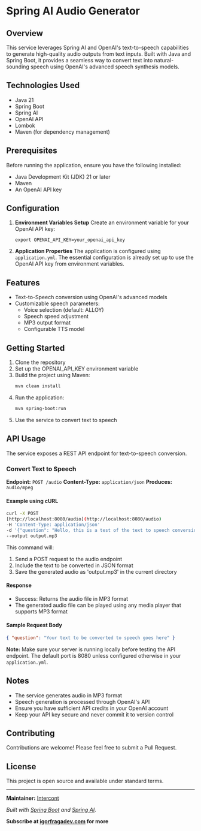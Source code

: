 # Spring AI Audio Generator

## Overview
This service leverages Spring AI and OpenAI's text-to-speech capabilities to generate high-quality audio outputs from text inputs. Built with Java and Spring Boot, it provides a seamless way to convert text into natural-sounding speech using OpenAI's advanced speech synthesis models.

## Technologies Used
- Java 21
- Spring Boot
- Spring AI
- OpenAI API
- Lombok
- Maven (for dependency management)

## Prerequisites
Before running the application, ensure you have the following installed:
- Java Development Kit (JDK) 21 or later
- Maven
- An OpenAI API key

## Configuration
1. **Environment Variables Setup**
   Create an environment variable for your OpenAI API key:
   ```shell
   export OPENAI_API_KEY=your_openai_api_key
   ```

2. **Application Properties**
   The application is configured using `application.yml`. The essential configuration is already set up to use the OpenAI API key from environment variables.

## Features
- Text-to-Speech conversion using OpenAI's advanced models
- Customizable speech parameters:
    - Voice selection (default: ALLOY)
    - Speech speed adjustment
    - MP3 output format
    - Configurable TTS model

## Getting Started
1. Clone the repository
2. Set up the OPENAI_API_KEY environment variable
3. Build the project using Maven:
   ```bash
   mvn clean install
   ```
4. Run the application:
   ```bash
   mvn spring-boot:run
   ```
5. Use the service to convert text to speech

## API Usage
The service exposes a REST API endpoint for text-to-speech conversion.

### Convert Text to Speech
**Endpoint:** `POST /audio`
**Content-Type:** `application/json`
**Produces:** `audio/mpeg`

#### Example using cURL
```bash
curl -X POST
[http://localhost:8080/audio](http://localhost:8080/audio)
-H 'Content-Type: application/json'
-d '{"question": "Hello, this is a test of the text to speech conversion."}'
--output output.mp3
```
This command will:
1. Send a POST request to the audio endpoint
2. Include the text to be converted in JSON format
3. Save the generated audio as 'output.mp3' in the current directory

#### Response
- Success: Returns the audio file in MP3 format
- The generated audio file can be played using any media player that supports MP3 format

#### Sample Request Body
```json 
{ "question": "Your text to be converted to speech goes here" }
```
**Note:** Make sure your server is running locally before testing the API endpoint. The default port is 8080 unless configured otherwise in your `application.yml`.

## Notes
- The service generates audio in MP3 format
- Speech generation is processed through OpenAI's API
- Ensure you have sufficient API credits in your OpenAI account
- Keep your API key secure and never commit it to version control

## Contributing
Contributions are welcome! Please feel free to submit a Pull Request.

## License
This project is open source and available under standard terms.

---

**Maintainer:** [Intercont](https://github.com/Intercont)

*Built with [Spring Boot](https://spring.io/projects/spring-boot) and [Spring AI](https://github.com/spring-projects/spring-ai).*

**Subscribe at [igorfragadev.com](https://igorfragadev.com) for more**